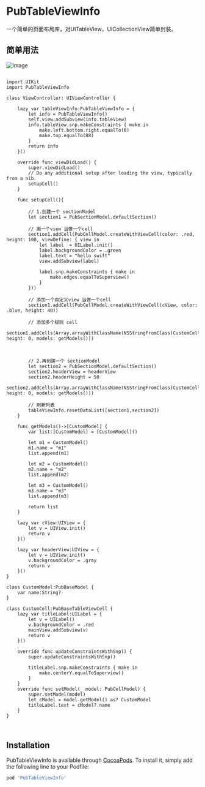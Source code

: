 # PubTableViewInfo
一个简单的页面布局库，对UITableView，UICollectionView简单封装。

## 简单用法

![image](​https://github.com/apen2016/PubTableViewInfo/blob/master/IMG/screenShot1.jpeg?raw=true)

<pre><code>
import UIKit
import PubTableViewInfo

class ViewController: UIViewController {
    
    lazy var tableViewInfo:PubTableViewInfo = {
        let info = PubTableViewInfo()
        self.view.addSubview(info.tableView)
        info.tableView.snp.makeConstraints { make in
            make.left.bottom.right.equalTo(0)
            make.top.equalTo(88)
        }
        return info
    }()

    override func viewDidLoad() {
        super.viewDidLoad()
        // Do any additional setup after loading the view, typically from a nib.
        setupCell()
    }
    
    func setupCell(){
        
        // 1.创建一个 sectionModel
        let section1 = PubSectionModel.defaultSection()
        
        // 画一个view 当做一个cell
        section1.addCell(PubCellModel.createWithViewCell(color: .red, height: 100, viewDefine: { view in
            let label  = UILabel.init()
            label.backgroundColor = .green
            label.text = "hello swift"
            view.addSubview(label)
            
            label.snp.makeConstraints { make in
                make.edges.equalToSuperview()
            }
        }))
        
        // 添加一个自定义view 当做一个cell
        section1.addCell(PubCellModel.createWithViewCell(cView, color: .blue, height: 40))
        
        // 添加多个规则 cell
        section1.addCells(Array<Any>.arrayWithClassName(NSStringFromClass(CustomCell.self), height: 0, models: getModels()))
        
        
        
        // 2.再创建一个 sectionModel
        let section2 = PubSectionModel.defaultSection()
        section2.headerView = headerView
        section2.headerHeight = 50
        section2.addCells(Array<Any>.arrayWithClassName(NSStringFromClass(CustomCell.self), height: 0, models: getModels()))
        
        // 刷新列表
        tableViewInfo.resetDataList([section1,section2])
    }
    
    func getModels()->[CustomModel] {
        var list:[CustomModel] = [CustomModel]()
        
        let m1 = CustomModel()
        m1.name = "m1"
        list.append(m1)
        
        let m2 = CustomModel()
        m2.name = "m2"
        list.append(m2)
        
        let m3 = CustomModel()
        m3.name = "m3"
        list.append(m3)
        
        return list
    }
    
    lazy var cView:UIView = {
        let v = UIView.init()
        return v
    }()

    lazy var headerView:UIView = {
        let v = UIView.init()
        v.backgroundColor = .gray
        return v
    }()
}

class CustomModel:PubBaseModel {
    var name:String?
}

class CustomCell:PubBaseTableViewCell {
    lazy var titleLabel:UILabel = {
        let v = UILabel()
        v.backgroundColor = .red
        mainView.addSubview(v)
        return v
    }()
    
    override func updateConstraintsWithSnp() {
        super.updateConstraintsWithSnp()
        
        titleLabel.snp.makeConstraints { make in
            make.centerY.equalToSuperview()
        }
    }
    override func setModel(_ model: PubCellModel) {
        super.setModel(model)
        let cModel = model.getModel() as? CustomModel
        titleLabel.text = cModel?.name
    }
}

 </code></pre>

## Installation

PubTableViewInfo is available through [CocoaPods](https://cocoapods.org). To install
it, simply add the following line to your Podfile:

```ruby
pod 'PubTableViewInfo'
```

